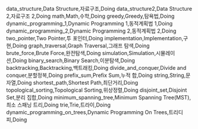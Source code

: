 data_structure,Data Structure,자료구조,Doing
data_structure2,Data Structure 2,자료구조 2,Doing
math,Math,수학,Doing
greedy,Greedy,탐욕법,Doing
dynamic_programming_1,Dynamic Programming 1,동적계획법 1,Doing
dynamic_programming_2,Dynamic Programming 2,동적계획법 2,Doing
two_pointer,Two Pointer,투 포인터,Doing
implementation,Implementation,구현,Doing
graph_traversal,Graph Traversal,그래프 탐색,Doing
brute_force,Brute Force,완전탐색,Doing
simulation,Simulation,시뮬레이션,Doing
binary_search,Binary Search,이분탐색,Doing
backtracking,Backtracking,백트래킹,Doing
divide_and_conquer,Divide and conquer,분할정복,Doing
prefix_sum,Prefix Sum,누적 합,Doing
string,String,문자열,Doing
shortest_path,Shortest Path,최단거리,Doing
topological_sorting,Topological Sorting,위상정렬,Doing
disjoint_set,Disjoint Set,분리 집합,Doing
minimum_spanning_tree,Minimum Spanning Tree(MST),최소 스패닝 트리,Doing
trie,Trie,트라이,Doing
dynamic_programming_on_trees,Dynamic Programming On Trees,트리디피,Doing

